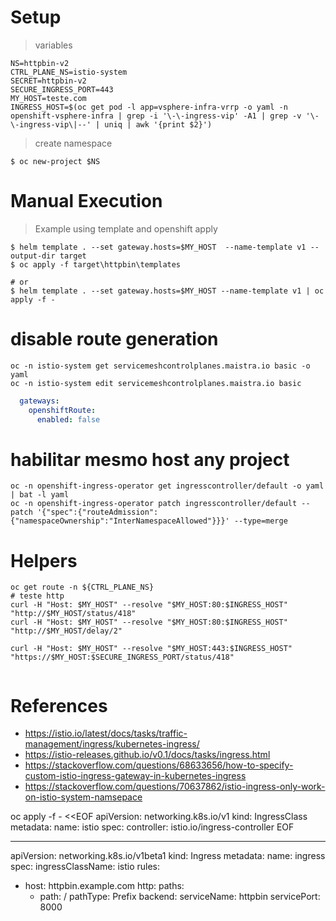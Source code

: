 # Setup
> variables
```shell
NS=httpbin-v2
CTRL_PLANE_NS=istio-system
SECRET=httpbin-v2
SECURE_INGRESS_PORT=443
MY_HOST=teste.com
INGRESS_HOST=$(oc get pod -l app=vsphere-infra-vrrp -o yaml -n openshift-vsphere-infra | grep -i '\-\-ingress-vip' -A1 | grep -v '\-\-ingress-vip\|--' | uniq | awk '{print $2}')
```

> create namespace
```shell
$ oc new-project $NS
```

# Manual Execution
> Example using template and openshift apply
```shell
$ helm template . --set gateway.hosts=$MY_HOST  --name-template v1 --output-dir target
$ oc apply -f target\httpbin\templates

# or
$ helm template . --set gateway.hosts=$MY_HOST --name-template v1 | oc apply -f -

```

# disable route generation
```shell
oc -n istio-system get servicemeshcontrolplanes.maistra.io basic -o yaml
oc -n istio-system edit servicemeshcontrolplanes.maistra.io basic
```

```yaml
  gateways:
    openshiftRoute:
      enabled: false
```

# habilitar mesmo host any project
```shell
oc -n openshift-ingress-operator get ingresscontroller/default -o yaml | bat -l yaml
oc -n openshift-ingress-operator patch ingresscontroller/default --patch '{"spec":{"routeAdmission":{"namespaceOwnership":"InterNamespaceAllowed"}}}' --type=merge
```

# Helpers
```shell
oc get route -n ${CTRL_PLANE_NS}
# teste http
curl -H "Host: $MY_HOST" --resolve "$MY_HOST:80:$INGRESS_HOST" "http://$MY_HOST/status/418"
curl -H "Host: $MY_HOST" --resolve "$MY_HOST:80:$INGRESS_HOST" "http://$MY_HOST/delay/2"

curl -H "Host: $MY_HOST" --resolve "$MY_HOST:443:$INGRESS_HOST" "https://$MY_HOST:$SECURE_INGRESS_PORT/status/418"
  
```


# References
* https://istio.io/latest/docs/tasks/traffic-management/ingress/kubernetes-ingress/
* https://istio-releases.github.io/v0.1/docs/tasks/ingress.html
* https://stackoverflow.com/questions/68633656/how-to-specify-custom-istio-ingress-gateway-in-kubernetes-ingress
* https://stackoverflow.com/questions/70637862/istio-ingress-only-work-on-istio-system-namsepace


oc apply -f - <<EOF
apiVersion: networking.k8s.io/v1
kind: IngressClass
metadata:
  name: istio
spec:
  controller: istio.io/ingress-controller
EOF



---
apiVersion: networking.k8s.io/v1beta1
kind: Ingress
metadata:
  name: ingress
spec:
  ingressClassName: istio
  rules:
  - host: httpbin.example.com
    http:
      paths:
      - path: /
        pathType: Prefix
        backend:
          serviceName: httpbin
          servicePort: 8000

